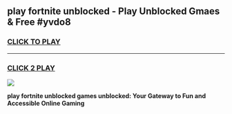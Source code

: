 
## play fortnite unblocked - Play Unblocked Gmaes & Free #yvdo8
<h3>
<a href="https://news.freeplayer.one?title=play_fortnite_unblocked&ref=24F">CLICK TO PLAY</a></h3>
<hr>

<h3>
<a href="https://news.freeplayer.one?title=play_fortnite_unblocked&ref=24F">CLICK 2 PLAY</a>
  
</h3>

<a href="https://news.freeplayer.one?title=play_fortnite_unblocked&ref=24F/"><img src="https://clearcache.store/games.png"></a>


**play fortnite unblocked games unblocked: Your Gateway to Fun and Accessible Online Gaming**
